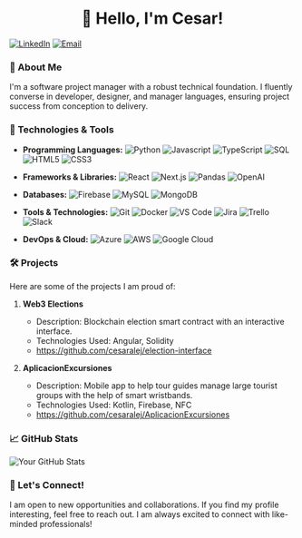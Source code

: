 <h1 align="center">👋 Hello, I'm Cesar!</h1>

[![LinkedIn](https://img.shields.io/badge/LinkedIn-CesarGarciaO-blue?style=flat&logo=linkedin)](https://www.linkedin.com/in/cesargarciao/)
[![Email](https://img.shields.io/badge/Email-cesar.ago2%40gmail.com-red?style=flat&logo=gmail)](mailto:cesar.ago2@gmail.com)

### 🚀 About Me

I'm a software project manager with a robust technical foundation. I fluently converse in developer, designer, and manager languages, ensuring project success from conception to delivery.

### 🔧 Technologies & Tools
- **Programming Languages:**
![Python](https://img.shields.io/badge/Python-3776AB?style=flat&logo=python&logoColor=white)
![Javascript](https://img.shields.io/badge/JavaScript-F7DF1E?style=flat&logo=javascript&logoColor=black)
![TypeScript](https://img.shields.io/badge/TypeScript-3178C6?style=flat&logo=typescript&logoColor=white)
![SQL](https://img.shields.io/badge/SQL-4479A1?style=flat&logo=mysql&logoColor=white)
![HTML5](https://img.shields.io/badge/HTML5-E34F26?style=flat&logo=html5&logoColor=white)
![CSS3](https://img.shields.io/badge/CSS3-1572B6?style=flat&logo=css3&logoColor=white)

- **Frameworks & Libraries:**
![React](https://img.shields.io/badge/React-61DAFB?style=flat&logo=react&logoColor=black)
![Next.js](https://img.shields.io/badge/Next.js-000000?style=flat&logo=next.js&logoColor=white)
![Pandas](https://img.shields.io/badge/Pandas-150458?style=flat&logo=pandas&logoColor=white)
![OpenAI](https://img.shields.io/badge/OpenAI-412991?style=flat&logo=openai&logoColor=white)
- **Databases:**
![Firebase](https://img.shields.io/badge/Firebase-FFCA28?style=flat&logo=firebase&logoColor=black)
![MySQL](https://img.shields.io/badge/MySQL-4479A1?style=flat&logo=mysql&logoColor=white)
![MongoDB](https://img.shields.io/badge/MongoDB-47A248?style=flat&logo=mongodb&logoColor=white)
- **Tools & Technologies:**
![Git](https://img.shields.io/badge/Git-F05032?style=flat&logo=git&logoColor=white)
![Docker](https://img.shields.io/badge/Docker-2496ED?style=flat&logo=docker&logoColor=white)
![VS Code](https://img.shields.io/badge/VS%20Code-007ACC?style=flat&logo=visual-studio-code&logoColor=white)
![Jira](https://img.shields.io/badge/Jira-0052CC?style=flat&logo=jira&logoColor=white)
![Trello](https://img.shields.io/badge/Trello-0052CC?style=flat&logo=trello&logoColor=white)
![Slack](https://img.shields.io/badge/Slack-4A154B?style=flat&logo=slack&logoColor=white)
- **DevOps & Cloud:**
![Azure](https://img.shields.io/badge/Azure-0078D4?style=flat&logo=microsoft-azure&logoColor=white)
![AWS](https://img.shields.io/badge/AWS-232F3E?style=flat&logo=amazonwebservices&logoColor=white)
![Google Cloud](https://img.shields.io/badge/Google%20Cloud-4285F4?style=flat&logo=google-cloud&logoColor=white)

### 🛠️ Projects

Here are some of the projects I am proud of:

1. **Web3 Elections**

   - Description: Blockchain election smart contract with an interactive interface.
   - Technologies Used: Angular, Solidity
   - https://github.com/cesaralej/election-interface

2. **AplicacionExcursiones**
   - Description: Mobile app to help tour guides manage large tourist groups with the help of smart wristbands.
   - Technologies Used: Kotlin, Firebase, NFC
   - https://github.com/cesaralej/AplicacionExcursiones

### 📈 GitHub Stats

![Your GitHub Stats](https://github-readme-stats.vercel.app/api?username=cesaralej&show_icons=true&count_private=true)


### 🤝 Let's Connect!

I am open to new opportunities and collaborations. If you find my profile interesting, feel free to reach out. I am always excited to connect with like-minded professionals!
